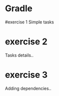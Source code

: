 # Gradle

#exercise 1
Simple tasks

# exercise 2
Tasks details..

# exercise 3
Adding dependencies..